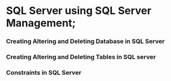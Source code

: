 #  SQL Server using SQL Server Management;

### Creating Altering and Deleting Database in SQL Server
### Creating Altering and Deleting Tables in SQL server
### Constraints in SQL Server
